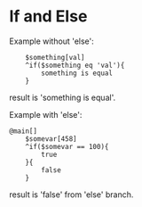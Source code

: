 # If and Else #


Example without 'else':

```
	$something[val]
	^if($something eq 'val'){
		something is equal
	}
```
result is 'something is equal'.


Example with 'else':

```
@main[]
	$somevar[458]
	^if($somevar == 100){
		true
	}{
		false
	}
```
result is 'false' from 'else' branch.